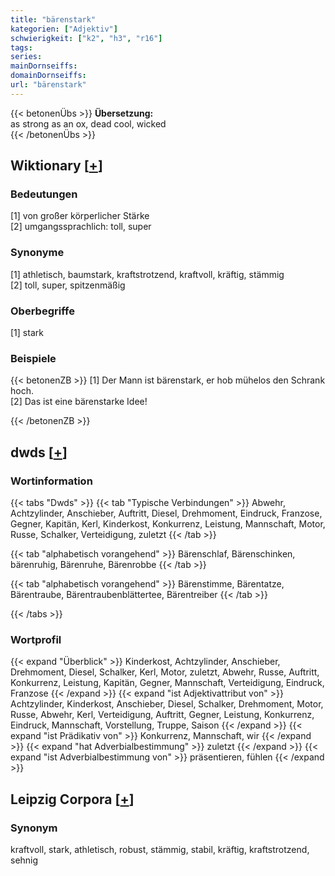 ```yaml
---
title: "bärenstark"
kategorien: ["Adjektiv"]
schwierigkeit: ["k2", "h3", "r16"]
tags:
series:
mainDornseiffs:
domainDornseiffs:
url: "bärenstark"
---
```


{{< betonenÜbs >}}
**Übersetzung:**  
as strong as an ox, dead cool, wicked  
{{< /betonenÜbs >}}

## Wiktionary [[+](https://de.wiktionary.org/wiki/bärenstark)]

### Bedeutungen
[1] von großer körperlicher Stärke  
[2] umgangssprachlich: toll, super  

### Synonyme
[1] athletisch, baumstark, kraftstrotzend, kraftvoll, kräftig, stämmig  
[2] toll, super, spitzenmäßig  

### Oberbegriffe
[1] stark  

### Beispiele
{{< betonenZB >}}
[1] Der Mann ist bärenstark, er hob mühelos den Schrank hoch.  
[2] Das ist eine bärenstarke Idee!  

{{< /betonenZB >}}


## dwds [[+](https://www.dwds.de/wb/bärenstark)]

### Wortinformation
{{< tabs "Dwds" >}}
{{< tab "Typische Verbindungen" >}}
Abwehr, Achtzylinder, Anschieber, Auftritt, Diesel, Drehmoment, Eindruck, Franzose, Gegner, Kapitän, Kerl, Kinderkost, Konkurrenz, Leistung, Mannschaft, Motor, Russe, Schalker, Verteidigung, zuletzt
{{< /tab >}}

{{< tab "alphabetisch vorangehend" >}}
Bärenschlaf, Bärenschinken, bärenruhig, Bärenruhe, Bärenrobbe
{{< /tab >}}

{{< tab "alphabetisch vorangehend" >}}
Bärenstimme, Bärentatze, Bärentraube, Bärentraubenblättertee, Bärentreiber
{{< /tab >}}

{{< /tabs >}}

### Wortprofil
{{< expand "Überblick" >}} Kinderkost, Achtzylinder, Anschieber, Drehmoment, Diesel, Schalker, Kerl, Motor, zuletzt, Abwehr, Russe, Auftritt, Konkurrenz, Leistung, Kapitän, Gegner, Mannschaft, Verteidigung, Eindruck, Franzose {{< /expand >}}
{{< expand "ist Adjektivattribut von" >}} Achtzylinder, Kinderkost, Anschieber, Diesel, Schalker, Drehmoment, Motor, Russe, Abwehr, Kerl, Verteidigung, Auftritt, Gegner, Leistung, Konkurrenz, Eindruck, Mannschaft, Vorstellung, Truppe, Saison {{< /expand >}}
{{< expand "ist Prädikativ von" >}} Konkurrenz, Mannschaft, wir {{< /expand >}}
{{< expand "hat Adverbialbestimmung" >}} zuletzt {{< /expand >}}
{{< expand "ist Adverbialbestimmung von" >}} präsentieren, fühlen {{< /expand >}}

## Leipzig Corpora [[+](https://corpora.uni-leipzig.de/en/res?word=bärenstark&corpusId=deu_newscrawl-public_2018)]


### Synonym
kraftvoll, stark, athletisch, robust, stämmig, stabil, kräftig, kraftstrotzend, sehnig

